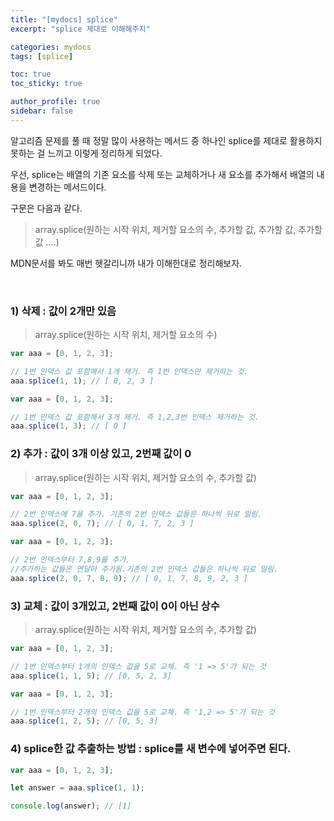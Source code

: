 ```yaml
---
title: "[mydocs] splice"
excerpt: "splice 제대로 이해해주지"

categories: mydocs
tags: [splice]

toc: true
toc_sticky: true

author_profile: true
sidebar: false
---
```


알고리즘 문제를 풀 때 정말 많이 사용하는 메서드 중 하나인 splice를 제대로 활용하지 못하는 걸 느끼고 이렇게 정리하게 되었다.

우선, splice는 배열의 기존 요소를 삭제 또는 교체하거나 새 요소를 추가해서 배열의 내용을 변경하는 메서드이다.

구문은 다음과 같다.

> array.splice(원하는 시작 위치, 제거할 요소의 수, 추가할 값, 추가할 값, 추가할 값 ....)

MDN문서를 봐도 매번 헷갈리니까 내가 이해한대로 정리해보자.

<br>

### 1) 삭제 : 값이 2개만 있음

> array.splice(원하는 시작 위치, 제거할 요소의 수)

```jsx
var aaa = [0, 1, 2, 3];

// 1번 인덱스 값 포함해서 1개 제거. 즉 1번 인덱스만 제거하는 것.
aaa.splice(1, 1); // [ 0, 2, 3 ]
```

```jsx
var aaa = [0, 1, 2, 3];

// 1번 인덱스 값 포함해서 3개 제거. 즉 1,2,3번 인덱스 제거하는 것.
aaa.splice(1, 3); // [ 0 ]
```

### 2) 추가 : 값이 3개 이상 있고, 2번째 값이 0

> array.splice(원하는 시작 위치, 제거할 요소의 수, 추가할 값)

```jsx
var aaa = [0, 1, 2, 3];

// 2번 인덱스에 7을 추가. 기존의 2번 인덱스 값들은 하나씩 뒤로 밀림.
aaa.splice(2, 0, 7); // [ 0, 1, 7, 2, 3 ]
```

```jsx
var aaa = [0, 1, 2, 3];

// 2번 인덱스부터 7,8,9를 추가.
//추가하는 값들은 연달아 추가됨.기존의 2번 인덱스 값들은 하나씩 뒤로 밀림.
aaa.splice(2, 0, 7, 8, 9); // [ 0, 1, 7, 8, 9, 2, 3 ]
```

### 3) 교체 : 값이 3개있고, 2번째 값이 0이 아닌 상수

> array.splice(원하는 시작 위치, 제거할 요소의 수, 추가할 값)

```jsx
var aaa = [0, 1, 2, 3];

// 1번 인덱스부터 1개의 인덱스 값을 5로 교체. 즉 '1 => 5'가 되는 것
aaa.splice(1, 1, 5); // [0, 5, 2, 3]
```

```jsx
var aaa = [0, 1, 2, 3];

// 1번 인덱스부터 2개의 인덱스 값을 5로 교체. 즉 '1,2 => 5'가 되는 것
aaa.splice(1, 2, 5); // [0, 5, 3]
```

### 4) splice한 값 추출하는 방법 : splice를 새 변수에 넣어주면 된다.

```jsx
var aaa = [0, 1, 2, 3];

let answer = aaa.splice(1, 1);

console.log(answer); // [1]
```
